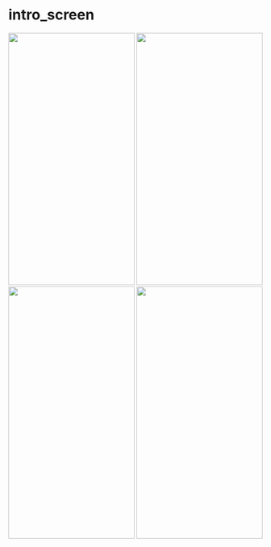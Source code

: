 # intro_screen


<img src = "https://user-images.githubusercontent.com/113701720/207383011-72f8349c-5709-4ad5-843d-4e0aa8a2d965.png" height = 500 width = 250>
<img src = "https://user-images.githubusercontent.com/113701720/207383015-98940318-1a64-4e04-b03f-81e4465666b2.png" height = 500 width = 250>
<img src = "https://user-images.githubusercontent.com/113701720/207383016-dc269ad0-39b1-44ff-838e-70d867b1a8c3.png" height = 500 width = 250>
<img src = "https://user-images.githubusercontent.com/113701720/207383002-ac69164b-91c4-4ca9-a677-f5d9d6c1054b.png" height = 500 width = 250>

